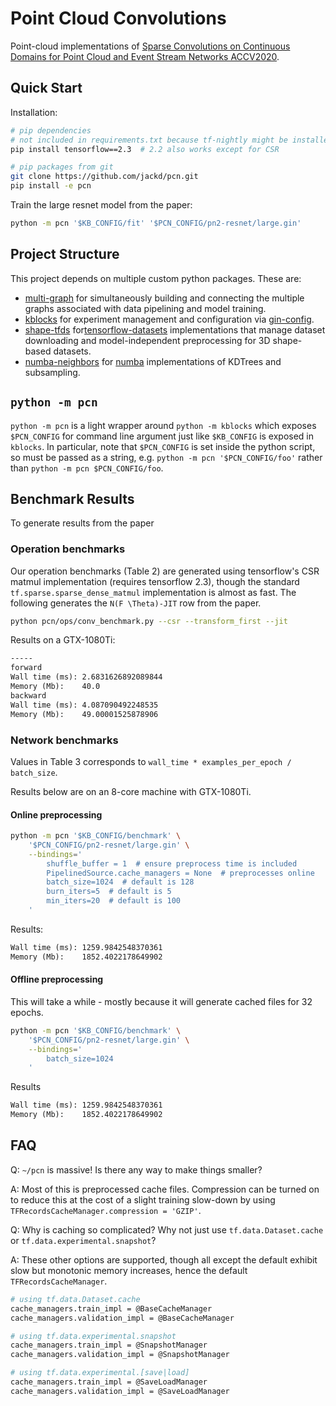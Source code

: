 # Point Cloud Convolutions

Point-cloud implementations of [Sparse Convolutions on Continuous Domains for
Point Cloud and Event Stream Networks ACCV2020](TODO).

## Quick Start

Installation:

```bash
# pip dependencies
# not included in requirements.txt because tf-nightly might be installed
pip install tensorflow==2.3  # 2.2 also works except for CSR

# pip packages from git
git clone https://github.com/jackd/pcn.git
pip install -e pcn
```

Train the large resnet model from the paper:

```bash
python -m pcn '$KB_CONFIG/fit' '$PCN_CONFIG/pn2-resnet/large.gin'
```

## Project Structure

This project depends on multiple custom python packages. These are:

- [multi-graph](https://github.com/jackd/multi-graph.git) for simultaneously building and connecting the multiple graphs associated with data pipelining and model training.
- [kblocks](https://github.com/jackd/kblocks.git) for experiment management and configuration via [gin-config](https://github.com/google/gin-config.git).
- [shape-tfds](https://github.com/jackd/shape-tfds.git) for[tensorflow-datasets](https://github.com/tensorflow/datasets.git) implementations that manage dataset downloading and model-independent preprocessing for 3D shape-based datasets.
- [numba-neighbors](https://github.com/jackd/numba-neighbors.git) for [numba](https://github.com/numba/numba.git) implementations of KDTrees and subsampling.

## `python -m pcn`

`python -m pcn` is a light wrapper around `python -m kblocks` which exposes `$PCN_CONFIG` for command line argument just like `$KB_CONFIG` is exposed in `kblocks`. In particular, note that `$PCN_CONFIG` is set inside the python script, so must be passed as a string, e.g. `python -m pcn '$PCN_CONFIG/foo'` rather than `python -m pcn $PCN_CONFIG/foo`.

## Benchmark Results

To generate results from the paper

### Operation benchmarks

Our operation benchmarks (Table 2) are generated using tensorflow's CSR matmul implementation (requires tensorflow 2.3), though the standard `tf.sparse.sparse_dense_matmul` implementation is almost as fast. The following generates the `N(F \Theta)-JIT` row from the paper.

```bash
python pcn/ops/conv_benchmark.py --csr --transform_first --jit
```

Results on a GTX-1080Ti:

```txt
-----
forward
Wall time (ms): 2.6831626892089844
Memory (Mb):    40.0
backward
Wall time (ms): 4.087090492248535
Memory (Mb):    49.00001525878906
```

### Network benchmarks

Values in Table 3 corresponds to `wall_time * examples_per_epoch / batch_size`.

Results below are on an 8-core machine with GTX-1080Ti.

#### Online preprocessing

```bash
python -m pcn '$KB_CONFIG/benchmark' \
    '$PCN_CONFIG/pn2-resnet/large.gin' \
    --bindings='
        shuffle_buffer = 1  # ensure preprocess time is included
        PipelinedSource.cache_managers = None  # preprocesses online
        batch_size=1024  # default is 128
        burn_iters=5  # default is 5
        min_iters=20  # default is 100
    '
```

Results:

```txt
Wall time (ms): 1259.9842548370361
Memory (Mb):    1852.4022178649902
```

#### Offline preprocessing

This will take a while - mostly because it will generate cached files for 32 epochs.

```bash
python -m pcn '$KB_CONFIG/benchmark' \
    '$PCN_CONFIG/pn2-resnet/large.gin' \
    --bindings='
        batch_size=1024
    '
```

Results

```txt
Wall time (ms): 1259.9842548370361
Memory (Mb):    1852.4022178649902
```

## FAQ

Q: `~/pcn` is massive! Is there any way to make things smaller?

A: Most of this is preprocessed cache files. Compression can be turned on to reduce this at the cost of a slight training slow-down by using `TFRecordsCacheManager.compression = 'GZIP'`.

Q: Why is caching so complicated? Why not just use `tf.data.Dataset.cache` or `tf.data.experimental.snapshot`?

A: These other options are supported, though all except the default exhibit slow but monotonic memory increases, hence the default `TFRecordsCacheManager`.

```bash
# using tf.data.Dataset.cache
cache_managers.train_impl = @BaseCacheManager
cache_managers.validation_impl = @BaseCacheManager
```

```bash
# using tf.data.experimental.snapshot
cache_managers.train_impl = @SnapshotManager
cache_managers.validation_impl = @SnapshotManager
```

```bash
# using tf.data.experimental.[save|load]
cache_managers.train_impl = @SaveLoadManager
cache_managers.validation_impl = @SaveLoadManager
```
